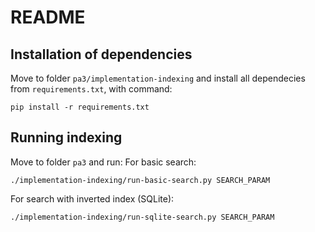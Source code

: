 # README

## Installation of dependencies

Move to folder `pa3/implementation-indexing` and install all dependecies from `requirements.txt`, with command:
```
pip install -r requirements.txt
```

## Running indexing

Move to folder `pa3` and run:
For basic search:

```
./implementation-indexing/run-basic-search.py SEARCH_PARAM
```

For search with inverted index (SQLite):
```
./implementation-indexing/run-sqlite-search.py SEARCH_PARAM
```
